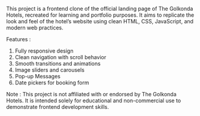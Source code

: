 This project is a frontend clone of the official landing page of The Golkonda Hotels, recreated for learning and portfolio purposes.
It aims to replicate the look and feel of the hotel’s website using clean HTML, CSS, JavaScript, and modern web practices.

Features :
1. Fully responsive design
2. Clean navigation with scroll behavior
3. Smooth transitions and animations
4. Image sliders and carousels
5. Pop-up Messages
6. Date pickers for booking form
  

Note :  This project is not affiliated with or endorsed by The Golkonda Hotels.
        It is intended solely for educational and non-commercial use to demonstrate frontend development skills.
